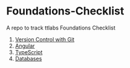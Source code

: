 # Foundations-Checklist
A repo to track ttlabs Foundations Checklist

1. [Version Control with Git](https://github.com/maryjonah-turntabl/Foundations-Checklist/tree/main/git)  
2. [Angular](https://github.com/maryjonah-turntabl/Foundations-Checklist/tree/main/angular)  
3. [TypeScript](https://github.com/maryjonah-turntabl/Foundations-Checklist/tree/main/typescript)  
4. [Databases](https://github.com/maryjonah-turntabl/Foundations-Checklist/tree/main/databases)    
  
